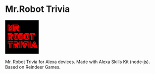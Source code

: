 # Mr.Robot Trivia
![Mr. Robot Trivia Icon](/images/icon-small.png)


Mr. Robot Trivia for Alexa devices. Made with Alexa Skills Kit (node-js). Based on Reindeer Games.
